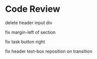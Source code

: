 # Code Review

delete header input div

fix margin-left of section

fix task button right

fix header text-box reposition on transition